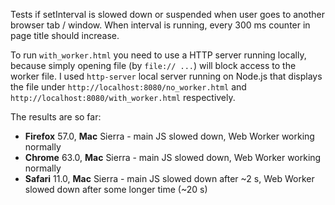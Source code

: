 Tests if setInterval is slowed down or suspended when user goes to another browser tab / window. When interval is running, every 300 ms counter in page title should increase.

To run `with_worker.html` you need to use a HTTP server running locally, because simply opening file (by `file:// ...`) will block access to the worker file. I used `http-server` local server running on Node.js that displays the file under `http://localhost:8080/no_worker.html` and `http://localhost:8080/with_worker.html` respectively.

The results are so far:
- **Firefox** 57.0, **Mac** Sierra - main JS slowed down, Web Worker working normally
- **Chrome** 63.0, **Mac** Sierra - main JS slowed down, Web Worker working normally
- **Safari** 11.0, **Mac** Sierra - main JS slowed down after ~2 s, Web Worker slowed down after some longer time (~20 s)
